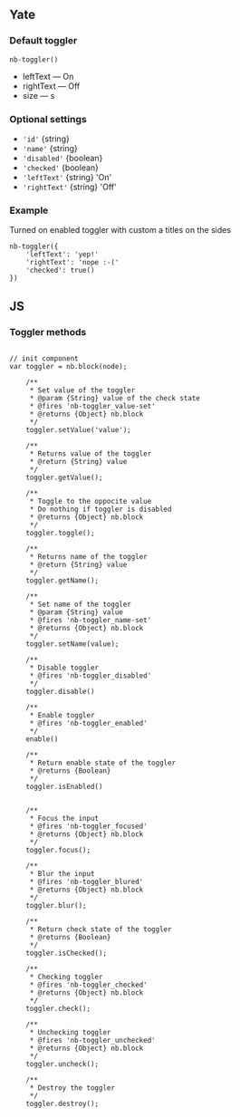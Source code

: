 ## Yate

### Default toggler

```
nb-toggler()
```

* leftText — On
* rightText — Off
* size — s

### Optional settings
* `'id'` {string}
* `'name'` {string}
* `'disabled'` {boolean}
* `'checked'` {boolean}
* `'leftText'` {string} 'On'
* `'rightText'` {string} 'Off'

### Example

Turned on enabled toggler with custom a titles on the sides

```
nb-toggler({
    'leftText': 'yep!'
    'rightText': 'nope :-('
    'checked': true()
})
```

## JS

### Toggler methods

```

// init component
var toggler = nb.block(node);

    /**
     * Set value of the toggler
     * @param {String} value of the check state
     * @fires 'nb-toggler_value-set'
     * @returns {Object} nb.block
     */
    toggler.setValue('value');

    /**
     * Returns value of the toggler
     * @return {String} value
     */
    toggler.getValue();

    /**
     * Toggle to the oppocite value
     * Do nothing if toggler is disabled
     * @returns {Object} nb.block
     */
    toggler.toggle();

    /**
     * Returns name of the toggler
     * @return {String} value
     */
    toggler.getName();

    /**
     * Set name of the toggler
     * @param {String} value
     * @fires 'nb-toggler_name-set'
     * @returns {Object} nb.block
     */
    toggler.setName(value);

    /**
     * Disable toggler
     * @fires 'nb-toggler_disabled'
     */
    toggler.disable()

    /**
     * Enable toggler
     * @fires 'nb-toggler_enabled'
     */
    enable()

    /**
     * Return enable state of the toggler
     * @returns {Boolean}
     */
    toggler.isEnabled()


    /**
     * Focus the input
     * @fires 'nb-toggler_focused'
     * @returns {Object} nb.block
     */
    toggler.focus();

    /**
     * Blur the input
     * @fires 'nb-toggler_blured'
     * @returns {Object} nb.block
     */
    toggler.blur();

    /**
     * Return check state of the toggler
     * @returns {Boolean}
     */
    toggler.isChecked();

    /**
     * Checking toggler
     * @fires 'nb-toggler_checked'
     * @returns {Object} nb.block
     */
    toggler.check();

    /**
     * Unchecking toggler
     * @fires 'nb-toggler_unchecked'
     * @returns {Object} nb.block
     */
    toggler.uncheck();

    /**
     * Destroy the toggler
     */
    toggler.destroy();

```

